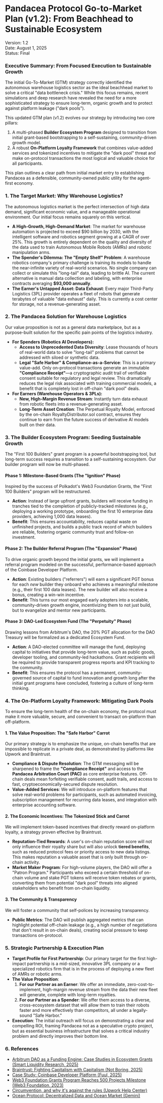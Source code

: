 # **Pandacea Protocol Go-to-Market Plan (v1.2): From Beachhead to Sustainable Ecosystem**

Version: 1.2  
Date: August 1, 2025  
Status: Final

### **Executive Summary: From Focused Execution to Sustainable Growth**

The initial Go-To-Market (GTM) strategy correctly identified the autonomous warehouse logistics sector as the ideal beachhead market to solve a critical "data bottleneck crisis." While this focus remains, recent simulations and deep research have revealed the need for a more sophisticated strategy to ensure long-term, organic growth and to protect against platform leakage ("dark pools").

This updated GTM plan (v1.2) evolves our strategy by introducing two core pillars:

1. A multi-phased **Builder Ecosystem Program** designed to transition from initial grant-based bootstrapping to a self-sustaining, community-driven growth model.  
2. A robust **On-Platform Loyalty Framework** that combines value-added services and tokenized incentives to mitigate the "dark pool" threat and make on-protocol transactions the most logical and valuable choice for all participants.

This plan outlines a clear path from initial market entry to establishing Pandacea as a defensible, community-owned public utility for the agent-first economy.

### **1\. The Target Market: Why Warehouse Logistics?**

The autonomous logistics market is the perfect intersection of high data demand, significant economic value, and a manageable operational environment. Our initial focus remains squarely on this vertical.

* **A High-Growth, High-Demand Market**: The market for warehouse automation is projected to exceed $90 billion by 2030, with the intelligent software and robotics segment growing at a CAGR of over 25%. This growth is entirely dependent on the quality and diversity of the data used to train Autonomous Mobile Robots (AMRs) and robotic manipulation arms.  
* **The Spender's Dilemma: The "Empty Shelf" Problem**: A warehouse robotics company's primary challenge is training its models to handle the near-infinite variety of real-world scenarios. No single company can collect or simulate this "long-tail" data, leading to brittle AI. The current alternative is manual data collection and labeling, with enterprise contracts averaging **$93,000 annually**.  
* **The Earner's Untapped Asset: Data Exhaust**: Every major Third-Party Logistics (3PL) provider operates a fleet of robots that generate terabytes of valuable "data exhaust" daily. This is currently a cost center for storage, not a revenue-generating asset.

### **2\. The Pandacea Solution for Warehouse Logistics**

Our value proposition is not as a general data marketplace, but as a purpose-built solution for the specific pain points of the logistics industry.

* **For Spenders (Robotics AI Developers):**  
  * **Access to Unprecedented Data Diversity**: Lease thousands of hours of real-world data to solve "long-tail" problems that cannot be addressed with siloed or synthetic data.  
  * **Legal "Safe Harbor" & Compliance-as-a-Service**: This is a primary value-add. Only on-protocol transactions generate an immutable **"Compliance Receipt"**—a cryptographic audit trail of verifiable consent suitable for regulatory and legal review. This dramatically reduces the legal risk associated with training commercial models, a benefit that is completely lost in off-chain "dark pool" deals.  
* **For Earners (Warehouse Operators & 3PLs):**  
  * **New, High-Margin Revenue Stream**: Instantly turn data exhaust from robotic fleets into a revenue-generating asset.  
  * **Long-Term Asset Creation**: The Perpetual Royalty Model, enforced by the on-chain RoyaltyDistributor.sol contract, ensures they continue to earn from the future success of derivative AI models built on their data.

### **3\. The Builder Ecosystem Program: Seeding Sustainable Growth**

The "First 100 Builders" grant program is a powerful bootstrapping tool, but long-term success requires a transition to a self-sustaining ecosystem. Our builder program will now be multi-phased.

#### **Phase 1: Milestone-Based Grants (The "Ignition" Phase)**

Inspired by the success of Polkadot's Web3 Foundation Grants, the "First 100 Builders" program will be restructured.

* **Action**: Instead of large upfront grants, builders will receive funding in tranches tied to the completion of publicly-tracked milestones (e.g., deploying a working prototype, onboarding the first 10 enterprise data providers, achieving 1,000 data leases).  
* **Benefit**: This ensures accountability, reduces capital waste on unfinished projects, and builds a public track record of which builders are reliable, fostering organic community trust and follow-on investment.

#### **Phase 2: The Builder Referral Program (The "Expansion" Phase)**

To drive organic growth beyond the initial grants, we will implement a referral program modeled on the successful, performance-based approach of the Coinbase Developer Platform.

* **Action**: Existing builders ("referrers") will earn a significant PGT bonus for each *new* builder they onboard who achieves a meaningful milestone (e.g., their first 100 data leases). The new builder will also receive a bonus, creating a win-win incentive.  
* **Benefit**: This turns our most engaged early adopters into a scalable, community-driven growth engine, incentivizing them to not just build, but to evangelize and mentor new participants.

#### **Phase 3: DAO-Led Ecosystem Fund (The "Perpetuity" Phase)**

Drawing lessons from Arbitrum's DAO, the 20% PGT allocation for the DAO Treasury will be formalized as a dedicated Ecosystem Fund.

* **Action**: A DAO-elected committee will manage the fund, deploying capital to initiatives that provide long-term value, such as public goods, developer tooling, and community-led hackathons. Grant recipients will be required to provide transparent progress reports and KPI tracking to the community.  
* **Benefit**: This ensures the protocol has a permanent, community-governed source of capital to fund innovation and growth long after the initial grant programs have concluded, fostering a culture of long-term thinking.

### **4\. The On-Platform Loyalty Framework: Mitigating Dark Pools**

To ensure the long-term health of the on-chain economy, the protocol must make it more valuable, secure, and convenient to transact on-platform than off-platform.

#### **1\. The Value Proposition: The "Safe Harbor" Carrot**

Our primary strategy is to emphasize the unique, on-chain benefits that are impossible to replicate in a private deal, as demonstrated by platforms like Upwork and Braintrust.

* **Compliance & Dispute Resolution**: The GTM messaging will be sharpened to frame the **"Compliance Receipt"** and access to the **Pandacea Arbitration Court (PAC)** as core enterprise features. Off-chain deals mean forfeiting verifiable consent, audit trails, and access to fast, cryptoeconomically-secured dispute resolution.  
* **Value-Added Services**: We will introduce on-platform features that solve real-world problems for participants, such as automated invoicing, subscription management for recurring data leases, and integration with enterprise accounting software.

#### **2\. The Economic Incentives: The Tokenized Stick and Carrot**

We will implement token-based incentives that directly reward on-platform loyalty, a strategy proven effective by Braintrust.

* **Reputation-Tied Rewards**: A user's on-chain reputation score will not only influence their royalty share but will also unlock **tiered benefits**, such as reduced protocol fees or priority access to new data listings. This makes reputation a valuable asset that is only built through on-chain activity.  
* **Market Maker Program**: For high-volume players, the DAO will offer a "Patron Program." Participants who exceed a certain threshold of on-chain volume and stake PGT tokens will receive token rebates or grants, converting them from potential "dark pool" threats into aligned stakeholders who benefit from on-chain liquidity.

#### **3\. The Community & Transparency**

We will foster a community that self-polices by increasing transparency.

* **Public Metrics**: The DAO will publish aggregated metrics that can highlight potential off-chain leakage (e.g., a high number of negotiations that don't result in on-chain deals), creating social pressure to keep transactions on-protocol.

### **5\. Strategic Partnership & Execution Plan**

* **Target Profile for First Partnership**: Our primary target for the first high-impact partnership is a mid-sized, innovative 3PL company or a specialized robotics firm that is in the process of deploying a new fleet of AMRs or robotic arms.  
* **The Value Proposition**:  
  1. **For our Partner as an Earner**: We offer an immediate, zero-cost-to-implement, high-margin revenue stream from the data their new fleet will generate, complete with long-term royalties.  
  2. **For our Partner as a Spender**: We offer them access to a diverse, cross-ecosystem dataset that will allow them to train their robots faster and more effectively than competitors, all under a legally-sound "Safe Harbor."  
* **Execution**: The initial outreach will focus on demonstrating a clear and compelling ROI, framing Pandacea not as a speculative crypto project, but as essential business infrastructure that solves a critical industry problem and directly improves their bottom line.

### **6\. References**

* [Arbitrum DAO as a Funding Engine: Case Studies in Ecosystem Grants (Smart Liquidity Research, 2025\)](https://smartliquidity.info/2025/07/17/arbitrum-dao-as-a-funding-engine-case-studies-in-ecosystem-grants/)  
* [Braintrust: Fighting Capitalism with Capitalism (Not Boring, 2025\)](https://www.notboring.co/p/braintrust-fighting-capitalism-with)  
* [Case Study: Coinbase Developer Platform (Fuul, 2025\)](https://www.fuul.xyz/case-studies/coinbase-developer-platform-onboarding-devs-with-the-power-of-referrals)  
* [Web3 Foundation Grants Program Reaches 500 Projects Milestone (Web3 Foundation, 2023\)](https://medium.com/web3foundation/web3-foundation-grants-program-reaches-500-projects-milestone-bf314727b2f9)  
* [Circumvention, and why it's against the rules (Upwork Help Center)](https://support.upwork.com/hc/en-us/articles/360052511133-Circumvention-and-why-it-s-against-the-rules)  
* [Ocean Protocol: Decentralized Data and Ocean Market (Gemini)](https://www.gemini.com/cryptopedia/ocean-protocol-web-3-0-ocean-market-ocean-token)